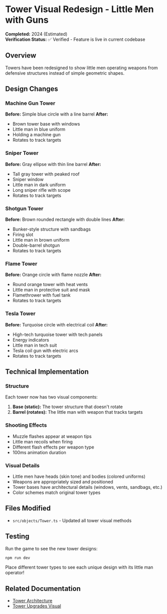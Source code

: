 # Tower Visual Redesign - Little Men with Guns

**Completed:** 2024 (Estimated)  
**Verification Status:** ✅ Verified - Feature is live in current codebase

## Overview

Towers have been redesigned to show little men operating weapons from defensive structures instead of simple geometric shapes.

## Design Changes

### Machine Gun Tower

**Before:** Simple blue circle with a line barrel
**After:**

- Brown tower base with windows
- Little man in blue uniform
- Holding a machine gun
- Rotates to track targets

### Sniper Tower

**Before:** Gray ellipse with thin line barrel
**After:**

- Tall gray tower with peaked roof
- Sniper window
- Little man in dark uniform
- Long sniper rifle with scope
- Rotates to track targets

### Shotgun Tower

**Before:** Brown rounded rectangle with double lines
**After:**

- Bunker-style structure with sandbags
- Firing slot
- Little man in brown uniform
- Double-barrel shotgun
- Rotates to track targets

### Flame Tower

**Before:** Orange circle with flame nozzle
**After:**

- Round orange tower with heat vents
- Little man in protective suit and mask
- Flamethrower with fuel tank
- Rotates to track targets

### Tesla Tower

**Before:** Turquoise circle with electrical coil
**After:**

- High-tech turquoise tower with tech panels
- Energy indicators
- Little man in tech suit
- Tesla coil gun with electric arcs
- Rotates to track targets

## Technical Implementation

### Structure

Each tower now has two visual components:

1. **Base (static):** The tower structure that doesn't rotate
2. **Barrel (rotates):** The little man with weapon that tracks targets

### Shooting Effects

- Muzzle flashes appear at weapon tips
- Little man recoils when firing
- Different flash effects per weapon type
- 100ms animation duration

### Visual Details

- Little men have heads (skin tone) and bodies (colored uniforms)
- Weapons are appropriately sized and positioned
- Tower bases have architectural details (windows, vents, sandbags, etc.)
- Color schemes match original tower types

## Files Modified

- `src/objects/Tower.ts` - Updated all tower visual methods

## Testing

Run the game to see the new tower designs:

```bash
npm run dev
```

Place different tower types to see each unique design with its little man operator!

## Related Documentation

- [Tower Architecture](../../Features/Towers/README.md)
- [Tower Upgrades Visual](./TOWER_UPGRADES_VISUAL.md)
